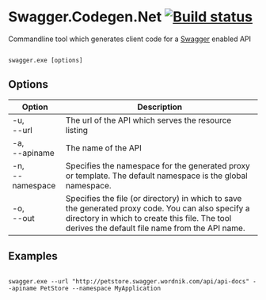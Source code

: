 # Swagger.Codegen.Net [![Build status](https://ci.appveyor.com/api/projects/status/qay2eigrfqkmc2qy/branch/master)](https://ci.appveyor.com/project/TimSchlechter/swagger-codegen-net/branch/master)

Commandline tool which generates client code for a [Swagger](https://helloreverb.com/developers/swagger) enabled API

<code>
swagger.exe [options]
</code>

## Options

| Option              | Description                                                                                                                                                                                            |
| ------------------- | ------------------------------------------------------------------------------------------------------------------------------------------------------------------------------------------------------ |
| -u,<br/>--url       | The url of the API which serves the resource listing                                                                                                                                                   |
| -a,<br/>--apiname   | The name of the API                                                                                                                                                                                    |
| -n,<br/>--namespace | Specifies the namespace for the generated proxy or template. The default namespace is the global namespace.                                                                                            |
| -o,<br/>--out       | Specifies the file (or directory) in which to save the generated proxy code. You can also specify a directory in which to create this file. The tool derives the default file name from the API name.  |

## Examples

<code>
swagger.exe --url "http://petstore.swagger.wordnik.com/api/api-docs" --apiname PetStore --namespace MyApplication
</code>

